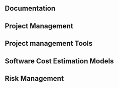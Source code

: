 ## Documentation


## Project Management


## Project management Tools


## Software Cost Estimation Models


## Risk Management
